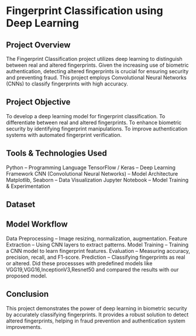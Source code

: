 # Fingerprint Classification using Deep Learning 

## Project Overview
The Fingerprint Classification project utilizes deep learning to distinguish between real and altered fingerprints. Given the increasing use of biometric authentication, detecting altered fingerprints is crucial for ensuring security and preventing fraud. This project employs Convolutional Neural Networks (CNNs) to classify fingerprints with high accuracy.

## Project Objective
To develop a deep learning model for fingerprint classification.
To differentiate between real and altered fingerprints.
To enhance biometric security by identifying fingerprint manipulations.
To improve authentication systems with automated fingerprint verification.

## Tools & Technologies Used
Python – Programming Language
TensorFlow / Keras – Deep Learning Framework
CNN (Convolutional Neural Networks) – Model Architecture
Matplotlib, Seaborn – Data Visualization
Jupyter Notebook – Model Training & Experimentation

## Dataset

## Model Workflow
Data Preprocessing – Image resizing, normalization, augmentation.
Feature Extraction – Using CNN layers to extract patterns.
Model Training – Training a CNN model to learn fingerprint features.
Evaluation – Measuring accuracy, precision, recall, and F1-score.
Prediction – Classifying fingerprints as real or altered.
Did these processses with predefined models like VGG19,VGG16,InceptionV3,Resnet50 and compared the results with our proposed model. 

## Conclusion
This project demonstrates the power of deep learning in biometric security by accurately classifying fingerprints. It provides a robust solution to detect altered fingerprints, helping in fraud prevention and authentication system improvements.
